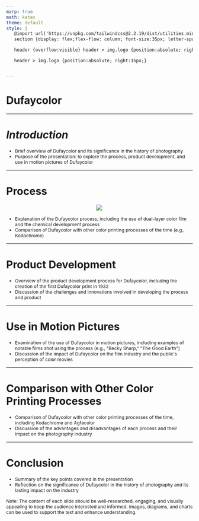 ```yaml
---
marp: true
math: katex
theme: default
style: |
   @import url('https://unpkg.com/tailwindcss@2.2.19/dist/utilities.min.css');
   section {display: flex;flex-flow: column; font-size:35px; letter-spacing:1.4px;}

   header {overflow:visible} header > img.logo {position:absolute; right:15px;}

   header > img.logo {position:absolute; right:15px;}


---
```

<!-- backgroundColor: white -->
<!-- _class: lead -->

 # Dufaycolor

---
<style scoped>p,li {font-size:0.92em}</style>

 # _Introduction_

- Brief overview of Dufaycolor and its significance in the history of photography
- Purpose of the presentation: to explore the process, product development, and use in motion pictures of Dufaycolor

---
<style scoped>p,li {font-size:0.88em}</style>

 # **Process**
<div style="display: flex; flex: 1 1 auto; flex-flow: row; min-height: 0"><div style="display: flex; flex: 1 1 auto; justify-content: center;min-height:0;min-width:0; margin-bottom:0.1em;;margin-right:0.15em">
<img style='object-fit: contain; max-height:100%; max-width:100%; background-color: rgba(0,0,0,0);' src='https://upload.wikimedia.org/wikipedia/commons/thumb/2/27/Dufay_Color_Matrix_LS01284.jpg/220px-Dufay_Color_Matrix_LS01284.jpg'/>
</div>
</div>

- Explanation of the Dufaycolor process, including the use of dual-layer color film and the chemical development process
- Comparison of Dufaycolor with other color printing processes of the time (e.g., Kodachrome)

---
<style scoped>p,li {font-size:0.92em}</style>

 # **Product Development**

- Overview of the product development process for Dufaycolor, including the creation of the first Dufaycolor print in 1932
- Discussion of the challenges and innovations involved in developing the process and product

---
<style scoped>p,li {font-size:0.92em}</style>

 # Use in Motion Pictures

- Examination of the use of Dufaycolor in motion pictures, including examples of notable films shot using the process (e.g., "Becky Sharp," "The Good Earth")
- Discussion of the impact of Dufaycolor on the film industry and the public's perception of color movies

---
<style scoped>p,li {font-size:0.92em}</style>

 # **Comparison with Other Color Printing Processes**
- Comparison of Dufaycolor with other color printing processes of the time, including Kodachrome and Agfacolor
- Discussion of the advantages and disadvantages of each process and their impact on the photography industry


---
<style scoped>p,li {font-size:0.88em}</style>

 # Conclusion

- Summary of the key points covered in the presentation
- Reflection on the significance of Dufaycolor in the history of photography and its lasting impact on the industry

Note: The content of each slide should be well-researched, engaging, and visually appealing to keep the audience interested and informed. Images, diagrams, and charts can be used to support the text and enhance understanding.